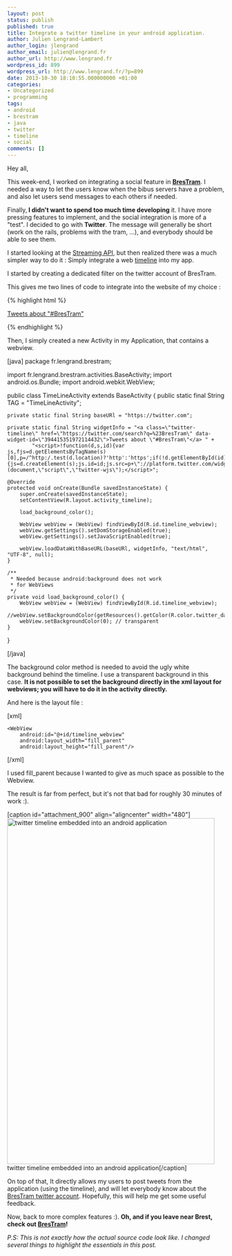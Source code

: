 ```yaml
---
layout: post
status: publish
published: true
title: Integrate a twitter timeline in your android application.
author: Julien Lengrand-Lambert
author_login: jlengrand
author_email: julien@lengrand.fr
author_url: http://www.lengrand.fr
wordpress_id: 899
wordpress_url: http://www.lengrand.fr/?p=899
date: 2013-10-30 18:10:55.000000000 +01:00
categories:
- Uncategorized
- programming
tags:
- android
- brestram
- java
- twitter
- timeline
- social
comments: []
---
```

Hey all,

This week-end, I worked on integrating a social feature in <a title="brestram google play" href="https://play.google.com/store/apps/details?id=fr.lengrand.brestram&amp;hl=en"><strong>BresTram</strong></a>.
I needed a way to let the users know when the bibus servers have a problem, and also let users send messages to each others if needed.

Finally,<strong> I didn't want to spend too much time developing</strong> it. I have more pressing features to implement, and the social integration is more of a "test".
I decided to go with <strong>Twitter</strong>. The message will generally be short (work on the rails, problems with the tram, ...), and everybody should be able to see them.

I started looking at the <a title="twitter streaming api" href="https://dev.twitter.com/docs/streaming-apis" target="_blank">Streaming API</a>, but then realized there was a much simpler way to do it : Simply integrate a web <a title="twitter timelines" href="https://dev.twitter.com/docs/embedded-timelines" target="_blank">timeline</a> into my app.

I started by creating a dedicated filter on the twitter account of BresTram.

This gives me two lines of code to integrate into the website of my choice :

{% highlight html %}

<a class="twitter-timeline" href="https://twitter.com/search?q=%23BresTram" data-widget-id="394415351972114432">Tweets about "#BresTram"</a>
<script>!function(d,s,id){var js,fjs=d.getElementsByTagName(s)[0],p=/^http:/.test(d.location)?'http':'https';if(!d.getElementById(id)){js=d.createElement(s);js.id=id;js.src=p+"://platform.twitter.com/widgets.js";fjs.parentNode.insertBefore(js,fjs);}}(document,"script","twitter-wjs");</script>
{% endhighlight %}

Then, I simply created a new Activity in my Application, that contains a webview.

[java]
package fr.lengrand.brestram;

import fr.lengrand.brestram.activities.BaseActivity;
import android.os.Bundle;
import android.webkit.WebView;

public class TimeLineActivity extends BaseActivity {
    public static final String TAG = "TimeLineActivity";

    private static final String baseURl = "https://twitter.com";

    private static final String widgetInfo = "<a class=\"twitter-timeline\" href=\"https://twitter.com/search?q=%23BresTram\" data-widget-id=\"394415351972114432\">Tweets about \"#BresTram\"</a> " +
            "<script>!function(d,s,id){var js,fjs=d.getElementsByTagName(s)[0],p=/^http:/.test(d.location)?'http':'https';if(!d.getElementById(id)){js=d.createElement(s);js.id=id;js.src=p+\"://platform.twitter.com/widgets.js\";fjs.parentNode.insertBefore(js,fjs);}}(document,\"script\",\"twitter-wjs\");</script>";

    @Override
    protected void onCreate(Bundle savedInstanceState) {
        super.onCreate(savedInstanceState);
        setContentView(R.layout.activity_timeline);

        load_background_color();

        WebView webView = (WebView) findViewById(R.id.timeline_webview);
        webView.getSettings().setDomStorageEnabled(true);
        webView.getSettings().setJavaScriptEnabled(true);

        webView.loadDataWithBaseURL(baseURl, widgetInfo, "text/html", "UTF-8", null);
    }

    /**
     * Needed because android:background does not work
     * for WebViews
     */
    private void load_background_color() {
        WebView webView = (WebView) findViewById(R.id.timeline_webview);
        //webView.setBackgroundColor(getResources().getColor(R.color.twitter_dark));
        webView.setBackgroundColor(0); // transparent
    }
}

[/java]

The background color method is needed to avoid the ugly white background behind the timeline. I use a transparent background in this case.
<strong>It is not possible to set the background directly in the xml layout for webviews; you will have to do it in the activity directly.</strong>

And here is the layout file :

[xml]
<RelativeLayout xmlns:android="http://schemas.android.com/apk/res/android"
    xmlns:tools="http://schemas.android.com/tools"
    android:layout_width="match_parent"
    android:layout_height="match_parent"
    android:paddingBottom="@dimen/activity_vertical_margin"
    android:paddingLeft="@dimen/activity_horizontal_margin"
    android:paddingRight="@dimen/activity_horizontal_margin"
    android:paddingTop="@dimen/activity_vertical_margin"
    tools:context=".TimeLineActivity" >

    <WebView
        android:id="@+id/timeline_webview"
        android:layout_width="fill_parent"
        android:layout_height="fill_parent"/>

</RelativeLayout>
[/xml]

I used fill_parent because I wanted to give as much space as possible to the Webview.

The result is far from perfect, but it's not that bad for roughly 30 minutes of work :).

[caption id="attachment_900" align="aligncenter" width="480"]<a href="http://www.lengrand.fr/wp-content/uploads/2013/10/twitter_timeline.png"><img class="size-full wp-image-900" alt="twitter timeline embedded into an android application" src="http://www.lengrand.fr/wp-content/uploads/2013/10/twitter_timeline.png" width="480" height="800" /></a> twitter timeline embedded into an android application[/caption]

On top of that, It directly allows my users to post tweets from the application (using the timeline), and will let everybody know about the <a title="BresTram twitter account" href="https://twitter.com/BresTramApp" target="_blank">BresTram twitter account</a>.
Hopefully, this will help me get some useful feedback.

Now, back to more complex features :).
<strong>Oh, and if you leave near Brest, check out <a title="brestram google play" href="https://play.google.com/store/apps/details?id=fr.lengrand.brestram&amp;hl=en" target="_blank">BresTram</a>!</strong>

<em>P.S: This is not exactly how the actual source code look like. I changed several things to highlight the essentials in this post.</em>
